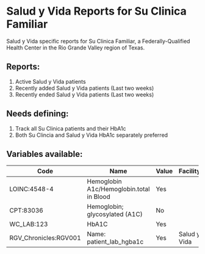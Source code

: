# Salud y Vida Reports for Su Clinica Familiar

Salud y Vida specific reports for Su Clinica Familiar, a Federally-Qualified Health Center in the Rio Grande Valley region of Texas.

## Reports:

1. Active Salud y Vida patients
2. Recently added Salud y Vida patients (Last two weeks)
3. Recently ended Salud y Vida patients (Last two weeks)

## Needs defining:
1. Track all Su Clinica patients and their HbA1c
2. Both Su Clincia and Salud y Vida HbA1c separately preferred

## Variables available:

| Code | Name | Value | Facility |
| ---- | ---- | ----- | -------- | 
| LOINC:4548-4 | Hemoglobin A1c/Hemoglobin.total in Blood | Yes | |
| CPT:83036 | Hemoglobin; glycosylated (A1C) | No | |
| WC_LAB:123 | HbA1C | Yes | |
| RGV_Chronicles:RGV001 | Name: patient_lab_hgba1c | Yes | Salud y Vida |
